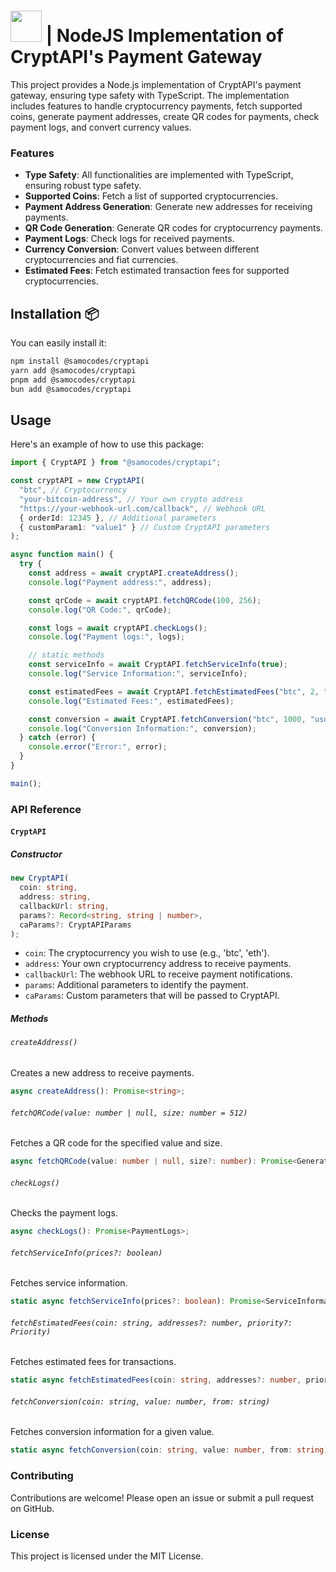 # [<img src="https://i.imgur.com/IfMAa7E.png" height="50"/>](image.png) | NodeJS Implementation of CryptAPI's Payment Gateway

This project provides a Node.js implementation of CryptAPI's payment gateway, ensuring type safety with TypeScript. The implementation includes features to handle cryptocurrency payments, fetch supported coins, generate payment addresses, create QR codes for payments, check payment logs, and convert currency values.

### Features

- **Type Safety**: All functionalities are implemented with TypeScript, ensuring robust type safety.
- **Supported Coins**: Fetch a list of supported cryptocurrencies.
- **Payment Address Generation**: Generate new addresses for receiving payments.
- **QR Code Generation**: Generate QR codes for cryptocurrency payments.
- **Payment Logs**: Check logs for received payments.
- **Currency Conversion**: Convert values between different cryptocurrencies and fiat currencies.
- **Estimated Fees**: Fetch estimated transaction fees for supported cryptocurrencies.

## Installation 📦

You can easily install it:

```bash
npm install @samocodes/cryptapi
yarn add @samocodes/cryptapi
pnpm add @samocodes/cryptapi
bun add @samocodes/cryptapi
```

## Usage

Here's an example of how to use this package:

```ts
import { CryptAPI } from "@samocodes/cryptapi";

const cryptAPI = new CryptAPI(
  "btc", // Cryptocurrency
  "your-bitcoin-address", // Your own crypto address
  "https://your-webhook-url.com/callback", // Webhook URL
  { orderId: 12345 }, // Additional parameters
  { customParam1: "value1" } // Custom CryptAPI parameters
);

async function main() {
  try {
    const address = await cryptAPI.createAddress();
    console.log("Payment address:", address);

    const qrCode = await cryptAPI.fetchQRCode(100, 256);
    console.log("QR Code:", qrCode);

    const logs = await cryptAPI.checkLogs();
    console.log("Payment logs:", logs);

    // static methods
    const serviceInfo = await CryptAPI.fetchServiceInfo(true);
    console.log("Service Information:", serviceInfo);

    const estimatedFees = await CryptAPI.fetchEstimatedFees("btc", 2, "fast");
    console.log("Estimated Fees:", estimatedFees);

    const conversion = await CryptAPI.fetchConversion("btc", 1000, "usd");
    console.log("Conversion Information:", conversion);
  } catch (error) {
    console.error("Error:", error);
  }
}

main();
```

### API Reference

#### `CryptAPI`

##### Constructor

```typescript
new CryptAPI(
  coin: string,
  address: string,
  callbackUrl: string,
  params?: Record<string, string | number>,
  caParams?: CryptAPIParams
);
```

- `coin`: The cryptocurrency you wish to use (e.g., 'btc', 'eth').
- `address`: Your own cryptocurrency address to receive payments.
- `callbackUrl`: The webhook URL to receive payment notifications.
- `params`: Additional parameters to identify the payment.
- `caParams`: Custom parameters that will be passed to CryptAPI.

##### Methods

###### `createAddress()`

Creates a new address to receive payments.

```typescript
async createAddress(): Promise<string>;
```

###### `fetchQRCode(value: number | null, size: number = 512)`

Fetches a QR code for the specified value and size.

```typescript
async fetchQRCode(value: number | null, size?: number): Promise<GenerateQR>;
```

###### `checkLogs()`

Checks the payment logs.

```typescript
async checkLogs(): Promise<PaymentLogs>;
```

###### `fetchServiceInfo(prices?: boolean)`

Fetches service information.

```typescript
static async fetchServiceInfo(prices?: boolean): Promise<ServiceInformation<typeof prices>>;
```

###### `fetchEstimatedFees(coin: string, addresses?: number, priority?: Priority)`

Fetches estimated fees for transactions.

```typescript
static async fetchEstimatedFees(coin: string, addresses?: number, priority?: Priority): Promise<EstimatedFees>;
```

###### `fetchConversion(coin: string, value: number, from: string)`

Fetches conversion information for a given value.

```typescript
static async fetchConversion(coin: string, value: number, from: string): Promise<Conversion>;
```

### Contributing

Contributions are welcome! Please open an issue or submit a pull request on GitHub.

### License

This project is licensed under the MIT License.
